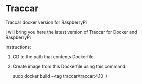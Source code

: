 # Traccar
Traccar docker version for RaspberryPi

I will bring you here the latest version of Traccar for Docker and RaspberryPi

Instructions:

1) CD to the path that contents Dockerfile
2) Create image from this Dockerfile using this command:
    
    sudo docker build --tag traccar/traccar:4.10 ./
